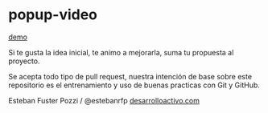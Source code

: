 popup-video
===========

[demo](https://estebanrfp.github.io/popup-video)

Si te gusta la idea inicial, te animo a mejorarla, suma tu propuesta al proyecto.

Se acepta todo tipo de pull request, nuestra intención de base sobre este repositorio es el entrenamiento y uso de buenas practicas con Git y GitHub. 

Esteban Fuster Pozzi / @estebanrfp
[desarrolloactivo.com](https://desarrolloactivo.com)